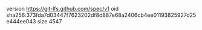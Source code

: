 version https://git-lfs.github.com/spec/v1
oid sha256:373fda7d03447f7623202df8d887e68a2406cb4ee01193825927d25e444ee043
size 4547
